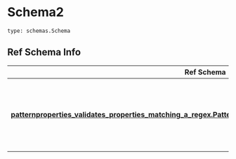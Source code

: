 # Schema2
```
type: schemas.Schema
```

## Ref Schema Info
Ref Schema | Input Type | Output Type
---------- | ---------- | -----------
[**patternproperties_validates_properties_matching_a_regex.PatternpropertiesValidatesPropertiesMatchingARegex**](../../../../../../../../components/schema/patternproperties_validates_properties_matching_a_regex.md) | dict, schemas.immutabledict, str, datetime.date, datetime.datetime, uuid.UUID, int, float, bool, None, list, tuple, bytes, io.FileIO, io.BufferedReader | schemas.immutabledict, str, float, int, bool, None, tuple, bytes, io.FileIO
